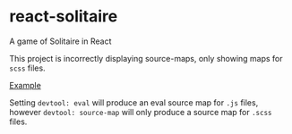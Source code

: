 # react-solitaire
A game of Solitaire in React

This project is incorrectly displaying source-maps, only showing maps for `scss` files.

[Example](http://i.imgur.com/s8WRDoj.png)

Setting `devtool: eval` will produce an eval source map for `.js` files, however `devtool: source-map` will only produce a source map for `.scss` files.
